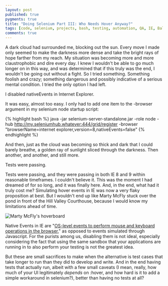 ```yaml
---
layout: post
published: true
pygments: true
title: "Doing Selenium Part III: Who Needs Hover Anyway?"
tags: [code, selenium, projects, bash, testing, automation, QA, IE, Ballmer, VMs]
comments: true
---
```


A dark cloud had surrounded me, blocking out the sun. Every move I made only seemed to make the darkness more dense and take the bright rays of hope farther from my reach. My situation was becoming more and more claustrophobic and dire every day. I knew I wouldn't be able to go much longer on in this way, and was determined that if this truly was the end, I wouldn't be going out without a fight. So I tried something. Something foolish and crazy; something dangerous and possibly indicative of a serious mental condition. I tried the only option I had left. 

I disabled nativeEvents in Internet Explorer. 

It was easy, almost too easy. I only had to add one item to the -browser argument in my selenium node startup script:

{% highlight bash %}
java -jar selenium-server-standalone.jar -role node -hub http://my.seleniumhub.whatever:444/grid/register -browser "browserName=internet explorer,version=8,nativeEvents=false"
{% endhighlight %}

And then, just as the cloud was becoming so thick and dark that I could barely breathe, a golden ray of sunlight sliced through the darkness. Then another, and another, and still more. 

Tests were passing. 

Tests were passing, and they were passing in both IE 8 and 9 within reasonable timeframes. I couldn't believe it. This was the moment I had dreamed of for so long, and it was finally here. And, in the end, what had it truly cost me? Simulating hover events in IE was now a very flaky proposition at best. But I wouldn't end up like Marty McFly stuck over the pond in front of the Hill Valley Courthouse, because I would know my limitations ahead of time. 

![Marty McFly's hoverboard](http://i.imgur.com/SWlRoxW.png "Hey McFly, you bojo, those hover events don't work on IE! Unless you've got NATIVE EVENTS!")

Native Events in IE are "[OS-level events to perform mouse and keyboard operations in the browser](https://code.google.com/p/selenium/wiki/InternetExplorerDriver#Native_Events_and_Internet_Explorer)," as opposed to events simulated through Javascript. For the purists among us, disabling them is not ideal, especially considering the fact that using the same sandbox that your applications are running in to also perform your testing is not the greatest idea. 

But these are small sacrifices to make when the alternative is test cases that take longer to run than they did to develop and write. And in the end having tests that actually run, albeit with a few small caveats (I mean, really, how much of your UI legitimately _depends_ on :hover, and how hard is it to add a simple workaround in selenium?), better than having no tests at all?